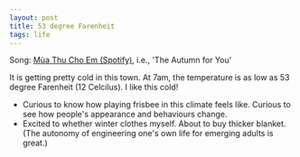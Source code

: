 ```yaml
---
layout: post
title: 53 degree Farenheit
tags: life
---
```


Song: [Mùa Thu Cho Em (Spotify)](https://open.spotify.com/track/0KDds7fY55mWgf7tg4bIGF?si=f969c23a26014b98), i.e., 'The Autumn for You'

It is getting pretty cold in this town. At 7am, the temperature is as low as 53 degree Farenheit (12 Celcilus). I like this cold! 
- Curious to know how playing frisbee in this climate feels like. Curious to see how people's appearance and behaviours change.
- Excited to whether winter clothes myself. About to buy thicker blanket. (The autonomy of engineering one's own life for emerging adults is great.)

<!-- Flashback: Autumn was the month when I started to have a lot more feelings to NT. -->
